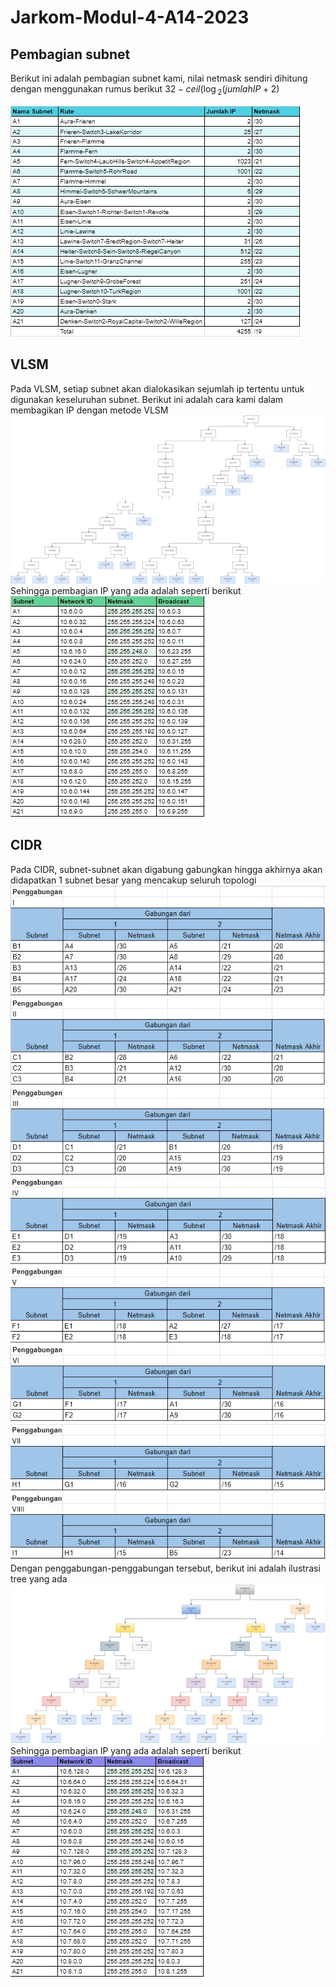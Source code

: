 # Jarkom-Modul-4-A14-2023

## Pembagian subnet
Berikut ini adalah pembagian subnet kami, nilai netmask sendiri dihitung dengan menggunakan rumus berikut $32-ceil(\log{_2}(jumlah IP + 2)$   

![pembagian subnet](images/pembagian-rute.png)

## VLSM
Pada VLSM, setiap subnet akan dialokasikan sejumlah ip tertentu untuk digunakan keseluruhan subnet. Berikut ini adalah cara kami dalam membagikan IP dengan metode VLSM  
![tree pembagian IP VLSM](images/VLSM.png)  
Sehingga pembagian IP yang ada adalah seperti berikut  
![pembagian IP VLSM](images/pembagian-ip-vlsm.png)  

## CIDR
Pada CIDR, subnet-subnet akan digabung gabungkan hingga akhirnya akan didapatkan 1 subnet besar yang mencakup seluruh topologi  
![Penggabungan subnet CIDR](images/penggabungan-1.png)  
![Penggabungan subnet CIDR](images/penggabungan-2.png)  
![Penggabungan subnet CIDR](images/penggabungan-3.png)  
![Penggabungan subnet CIDR](images/penggabungan-4.png)  
![Penggabungan subnet CIDR](images/penggabungan-5.png)  
![Penggabungan subnet CIDR](images/penggabungan-6.png)  
![Penggabungan subnet CIDR](images/penggabungan-7.png)  
![Penggabungan subnet CIDR](images/penggabungan-8.png)  
Dengan penggabungan-penggabungan tersebut, berikut ini adalah ilustrasi tree yang ada  
![tree pembagian IP CIDR](images/CIDR.png)  
Sehingga pembagian IP yang ada adalah seperti berikut  
![Pembagian IP CIDR](images/pembagian-ip-cidr.png)  

